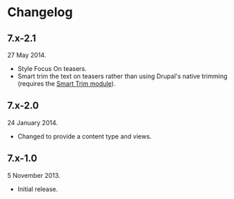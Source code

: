 Changelog
=========

7.x-2.1
-------

27 May 2014.

* Style Focus On teasers.
* Smart trim the text on teasers rather than using Drupal's native trimming (requires the [Smart Trim module](https://drupal.org/project/smart_trim)).

7.x-2.0
-----

24 January 2014.

* Changed to provide a content type and views.

7.x-1.0
-------

5 November 2013.

* Initial release.

